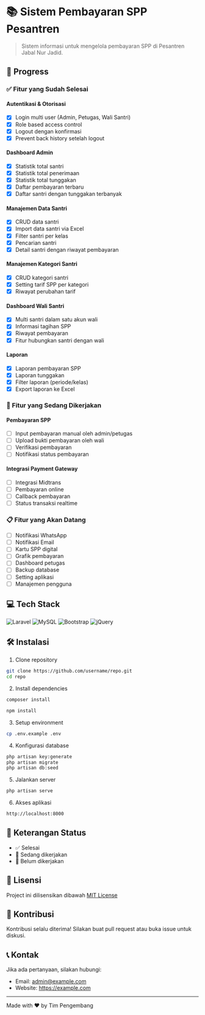 # 📚 Sistem Pembayaran SPP Pesantren

> Sistem informasi untuk mengelola pembayaran SPP di Pesantren Jabal Nur Jadid.

## 🚀 Progress

### ✅ Fitur yang Sudah Selesai

#### Autentikasi & Otorisasi
- [x] Login multi user (Admin, Petugas, Wali Santri)
- [x] Role based access control
- [x] Logout dengan konfirmasi
- [x] Prevent back history setelah logout

#### Dashboard Admin
- [x] Statistik total santri
- [x] Statistik total penerimaan
- [x] Statistik total tunggakan
- [x] Daftar pembayaran terbaru
- [x] Daftar santri dengan tunggakan terbanyak

#### Manajemen Data Santri
- [x] CRUD data santri
- [x] Import data santri via Excel
- [x] Filter santri per kelas
- [x] Pencarian santri
- [x] Detail santri dengan riwayat pembayaran

#### Manajemen Kategori Santri
- [x] CRUD kategori santri
- [x] Setting tarif SPP per kategori
- [x] Riwayat perubahan tarif

#### Dashboard Wali Santri
- [x] Multi santri dalam satu akun wali
- [x] Informasi tagihan SPP
- [x] Riwayat pembayaran
- [x] Fitur hubungkan santri dengan wali

#### Laporan
- [x] Laporan pembayaran SPP
- [x] Laporan tunggakan
- [x] Filter laporan (periode/kelas)
- [x] Export laporan ke Excel

### 🚧 Fitur yang Sedang Dikerjakan

#### Pembayaran SPP
- [ ] Input pembayaran manual oleh admin/petugas
- [ ] Upload bukti pembayaran oleh wali
- [ ] Verifikasi pembayaran
- [ ] Notifikasi status pembayaran

#### Integrasi Payment Gateway
- [ ] Integrasi Midtrans
- [ ] Pembayaran online
- [ ] Callback pembayaran
- [ ] Status transaksi realtime

### 📋 Fitur yang Akan Datang

- [ ] Notifikasi WhatsApp
- [ ] Notifikasi Email
- [ ] Kartu SPP digital
- [ ] Grafik pembayaran
- [ ] Dashboard petugas
- [ ] Backup database
- [ ] Setting aplikasi
- [ ] Manajemen pengguna

## 💻 Tech Stack
![Laravel](https://img.shields.io/badge/Laravel-FF2D20?style=for-the-badge&logo=laravel&logoColor=white)
![MySQL](https://img.shields.io/badge/MySQL-005C84?style=for-the-badge&logo=mysql&logoColor=white)
![Bootstrap](https://img.shields.io/badge/Bootstrap-563D7C?style=for-the-badge&logo=bootstrap&logoColor=white)
![jQuery](https://img.shields.io/badge/jQuery-0769AD?style=for-the-badge&logo=jquery&logoColor=white)

## 🛠️ Instalasi

1. Clone repository
```bash
git clone https://github.com/username/repo.git
cd repo
```

2. Install dependencies
```bash
composer install
```
```bash
npm install
```

3. Setup environment
```bash
cp .env.example .env
```  

4. Konfigurasi database
```bash
php artisan key:generate
php artisan migrate
php artisan db:seed
```

5. Jalankan server
```bash
php artisan serve
```

6. Akses aplikasi
```bash
http://localhost:8000
```

## 📝 Keterangan Status
- ✅ Selesai
- 🚧 Sedang dikerjakan  
- 🚫 Belum dikerjakan

## 📄 Lisensi

Project ini dilisensikan dibawah [MIT License](LICENSE)

## 👥 Kontribusi

Kontribusi selalu diterima! Silakan buat pull request atau buka issue untuk diskusi.

## 📞 Kontak

Jika ada pertanyaan, silakan hubungi:
- Email: admin@example.com
- Website: https://example.com

---
Made with ❤️ by Tim Pengembang
